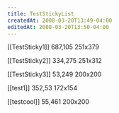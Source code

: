 ```yaml
---
title: TestStickyList
createdAt: 2008-03-20T13:49-04:00
editedAt: 2008-03-20T13:50-04:00
---
```


[[TestSticky1]] 687,105 251x379

[[TestSticky2]] 334,275 251x312

[[TestSticky3]] 53,249 200x200

[[test1]] 352,53 172x154

[[testcool]] 55,461 200x200



